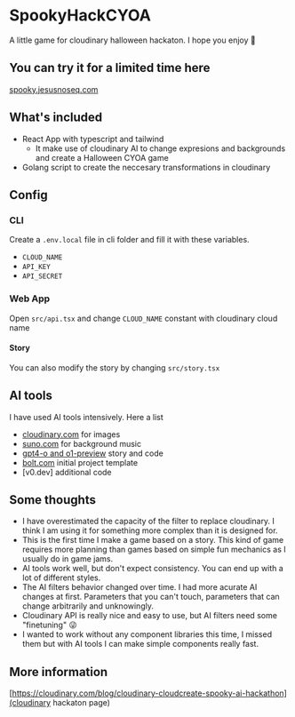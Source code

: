 # SpookyHackCYOA

A little game for cloudinary halloween hackaton. I hope you enjoy :hugs:

## You can try it for a limited time here

[spooky.jesusnoseq.com](https://spooky.jesusnoseq.com/)

## What's included

* React App with typescript and tailwind
  * It make use of cloudinary AI to change expresions and backgrounds and create a Halloween CYOA game
* Golang script to create the neccesary transformations in cloudinary

## Config

### CLI

Create a `.env.local` file in cli folder and fill it with these variables.  

* `CLOUD_NAME`
* `API_KEY`
* `API_SECRET`

### Web App

Open `src/api.tsx` and change `CLOUD_NAME` constant with cloudinary cloud name

#### Story

You can also modify the story by changing `src/story.tsx`

## AI tools

I have used AI tools intensively. Here a list

* [cloudinary.com](https://cloudinary.com) for images
* [suno.com](https://suno.com/song/59f92fbd-4cfa-4e77-b6d4-93229d7d9bb3) for background music
* [gpt4-o and o1-preview](https://platform.openai.com/playground) story and code
* [bolt.com](https://bolt.new/) initial project template
* [v0.dev] additional code

## Some thoughts

* I have overestimated the capacity of the filter to replace cloudinary. I think I am using it for something more complex than it is designed for.
* This is the first time I make a game based on a story. This kind of game requires more planning than games based on simple fun mechanics as I usually do in game jams.
* AI tools work well, but don't expect consistency. You can end up with a lot of different styles.
* The AI filters behavior changed over time. I had more acurate AI changes at first. Parameters that you can't touch, parameters that can change arbitrarily and unknowingly.
* Cloudinary API is really nice and easy to use, but AI filters need some "finetuning" :stuck_out_tongue_winking_eye:
* I wanted to work without any component libraries this time, I missed them but with AI tools I can make simple components really fast.

## More information

[https://cloudinary.com/blog/cloudinary-cloudcreate-spooky-ai-hackathon](cloudinary hackaton page)
